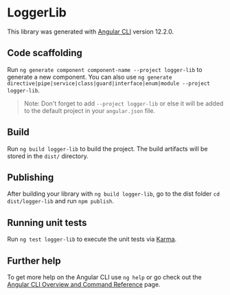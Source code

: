 # LoggerLib

This library was generated with [Angular CLI](https://github.com/angular/angular-cli) version 12.2.0.

## Code scaffolding

Run `ng generate component component-name --project logger-lib` to generate a new component. You can also use `ng generate directive|pipe|service|class|guard|interface|enum|module --project logger-lib`.
> Note: Don't forget to add `--project logger-lib` or else it will be added to the default project in your `angular.json` file. 

## Build

Run `ng build logger-lib` to build the project. The build artifacts will be stored in the `dist/` directory.

## Publishing

After building your library with `ng build logger-lib`, go to the dist folder `cd dist/logger-lib` and run `npm publish`.

## Running unit tests

Run `ng test logger-lib` to execute the unit tests via [Karma](https://karma-runner.github.io).

## Further help

To get more help on the Angular CLI use `ng help` or go check out the [Angular CLI Overview and Command Reference](https://angular.io/cli) page.
